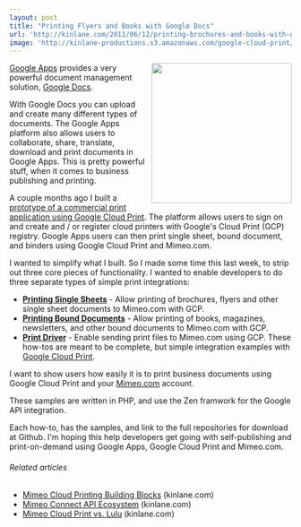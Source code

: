 ```yaml
---
layout: post
title: "Printing Flyers and Books with Google Docs"
url: 'http://kinlane.com/2011/06/12/printing-brochures-and-books-with-google-docs/'
image: 'http://kinlane-productions.s3.amazonaws.com/google-cloud-print/google-cloud-print-2.png'
---
```


[<img src="http://kinlane-productions.s3.amazonaws.com/google-cloud-print/google-cloud-print-2.png" alt="" width="250" align="right" />][1][Google Apps][2] provides a very powerful document management solution, [Google Docs][3].

With Google Docs you can upload and create many different types of documents. The Google Apps platform also allows users to collaborate, share, translate, download and print documents in Google Apps. This is pretty powerful stuff, when it comes to business publishing and printing.

A couple months ago I built a [prototype of a commercial print application using Google Cloud Print][4]. The platform allows users to sign on and create and / or register cloud printers with Google's Cloud Print (GCP) registry. Google Apps users can then print single sheet, bound document, and binders using Google Cloud Print and Mimeo.com.

I wanted to simplify what I built. So I made some time this last week, to strip out three core pieces of functionality. I wanted to enable developers to do three separate types of simple print integrations:

  * **[Printing Single Sheets][5]** \- Allow printing of brochures, flyers and other single sheet documents to Mimeo.com with GCP.
  * **[Printing Bound Documents][6]** \- Allow printing of books, magazines, newsletters, and other bound documents to Mimeo.com with GCP.
  * **[Print Driver][7]** \- Enable sending print files to Mimeo.com using GCP.
These how-tos are meant to be complete, but simple integration examples with [Google Cloud Print][8].

I want to show users how easily it is to print business documents using Google Cloud Print and your [Mimeo.com][9] account.

These samples are written in PHP, and use the Zen framwork for the Google API integration.

Each how-to, has the samples, and link to the full repositories for download at Github. I'm hoping this help developers get going with self-publishing and print-on-demand using Google Apps, Google Cloud Print and Mimeo.com.

######  Related articles

  * [Mimeo Cloud Printing Building Blocks][10] (kinlane.com)
  * [Mimeo Connect API Ecosystem][11] (kinlane.com)
  * [Mimeo Cloud Print vs. Lulu][12] (kinlane.com)

   [1]: http://developer.mimeo.com/
   [2]: http://www.google.com/apps/intl/en/business/index.html (Google Apps)
   [3]: https://docs.google.com (Google Docs)
   [4]: http://googlecloudprinters.laneworks.net/ (prototype of a commercial print application using google Cloud print)
   [5]: http://developer.mimeo.com/blog/blog_detail.php?ID=128 (Printing Single Sheets)
   [6]: http://developer.mimeo.com/blog/blog_detail.php?ID=129 (Printing Bound Documents)
   [7]: http://developer.mimeo.com/blog/blog_detail.php?ID=130 (Print Driver)
   [8]: http://code.google.com/apis/cloudprint/docs/overview.html (Google Cloud Print)
   [9]: http://www.mimeo.com (Mime.com)
   [10]: http://www.kinlane.com/2011/04/mimeo-cloud-printing-building-blocks/
   [11]: http://www.kinlane.com/2011/04/mimeo-connect-api-ecosystem/
   [12]: http://www.kinlane.com/2011/04/mimeo-cloud-print-vs-lulu/
